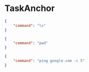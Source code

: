 # TaskAnchor


```JSON
{
    "command": "ls"
}

{
    "command": "pwd"
}

{
    "command": "ping google.com -c 5"
}
```